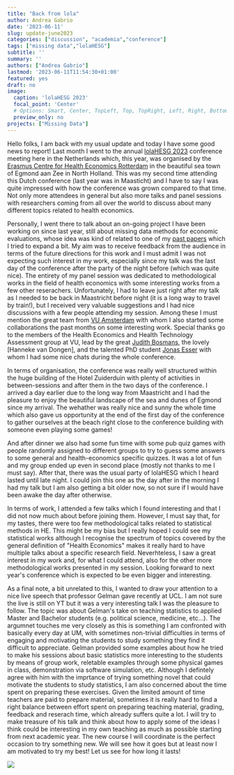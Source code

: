 ```yaml
---
title: "Back from lola"
author: Andrea Gabrio
date: '2023-06-11'
slug: update-june2023
categories: ["discussion", "academia","conference"]
tags: ["missing data","lolaHESG"]
subtitle: ''
summary: ''
authors: ["Andrea Gabrio"]
lastmod: '2023-06-11T11:54:30+01:00'
featured: yes
draft: no
image:
  caption: 'lolaHESG 2023'
  focal_point: 'Center'
  # Options: Smart, Center, TopLeft, Top, TopRight, Left, Right, BottomLeft, Bottom, BottomRight
  preview_only: no
projects: ["Missing Data"]
---
```


Hello folks, I am back with my usual update and today I have some good news to report! Last month I went to the annual [lolaHESG 2023](https://www.eur.nl/en/events/lolahesg-2023-05-25) conference meeting here in the Netherlands which, this year, was organised by the [Erasmus Centre for Health Economics Rotterdam](https://www.eur.nl/en/research/research-initiatives/escher/research#:~:text=The%20Erasmus%20Centre%20for%20Health,performance%20of%20health%20care%20systems.) in the beautiful sea town of Egmond aan Zee in North Holland. This was my second time attending this Dutch conference (last year was in Maasticht) and I have to say I was quite impressed with how the conference was grown compared to that time. Not only more attendees in general but also more talks and panel sessions with researchers coming from all over the world to discuss about many different topics related to health economics. 

Personally, I went there to talk about an on-going project I have been working on since last year, still about missing data methods for economic evaluations, whose idea was kind of related to one of my [past papers](https://onlinelibrary.wiley.com/doi/full/10.1002/hec.4510) which I tried to expand a bit. My aim was to receive feedback from the audience in terms of the future directions for this work and I must admit I was not expecting such interest in my work, especially since my talk was the last day of the conference after the party of the night before (which was quite nice). The entirety of my panel session was dedicated to methodological works in the field of health economics with some interesting works from a few other reserachers. Unfortunately, I had to leave just right after my talk as I needed to be back in Maastricht before night (it is a long way to travel by train!), but I received very valuable suggestions and I had nice discussions with a few people attending my session. Among these I must mention the great team from [VU Amsterdam](https://vu.nl/nl) with whom I also started some collaborations the past months on some interesting work. Special thanks go to the members of the Health Economics and Health Technology Assessment group at VU, lead by the great [Judith Bosmans](https://research.vu.nl/en/persons/judith-e-bosmans), the lovely [Hanneke van Dongen], and the talented PhD student [Jonas Esser](https://research.vu.nl/en/persons/jonas-esser) with whom I had some nice chats during the whole conference.

In terms of organisation, the conference was really well structured within the huge building of the Hotel Zuiderduin with plenty of activities in between-sessions and after them in the two days of the conference. I arrived a day earlier due to the long way from Maastricht and I had the pleasure to enjoy the beautiful landscape of the sea and dunes of Egmond since my arrival. The wehather was really nice and sunny the whole time which also gave us opportunity at the end of the first day of the conference to gather ourselves at the beach right close to the conference building with someone even playing some games!   

And after dinner we also had some fun time with some pub quiz games with people randomly assigned to different groups to try to guess some answers to some general and health-economics specific quizzes. It was a lot of fun and my group ended up even in second place (mostly not thanks to me I must say). After that, there was the usual party of lolaHESG which I heard lasted until late night. I could join this one as the day after in the morning I had my talk but I am also getting a bit older now, so not sure if I would have been awake the day after otherwise.

In terms of work, I attended a few talks which I found interesting and that I did not now much about before joining them. However, I must say that, for my tastes, there were too few methodological talks related to statistical methods in HE. This might be my bias but I really hoped I could see my statistical works although I recognise the spectrum of topics covered by the general definition of "Health Economics" makes it really hard to have multiple talks about a specific research field. Neverhteless, I saw a great interest in my work and, for what I could attend, also for the other more methodological works presented in my session. Looking forward to next year's conference which is expected to  be even bigger and interesting. 

As a final note, a bit unrelated to this, I wanted to draw your attention to a nice live speech that professor Gelman gave recently at UCL. I am not sure the live is still on YT but it was a very interesting talk I was the pleasure to follow. The topic was about Gelman's take on teaching statistics to applied Master and Bachelor students (e.g. political science, medicine, etc...). The argumnet touches me very closely as this is something I am confronted with basically every day at UM, with sometimes non-trivial difficulties in terms of engaging and motivating the students to study something they find it difficult to appreciate. Gelman provided some examples about how he tried to make his sessions about basic statistics more interesting to the students by means of group work, reletable examples through some physical games in class, demonstration via software simulation, etc. Although I defintely agree with him with the imprtance of trying something novel that could motivate the students to study statistics, I am also concerned about the time spent on preparing these exercises. Given the limited amount of time teachers are paid to prepare material, sometimes it is really hard to find a right balance between effort spent on preparing teaching material, grading, feedback and reserach time, which already suffers quite a lot. I will try to make treasure of his talk and think about how to apply some of the ideas I think could be interesting in my own teaching as much as possible starting from next academic year. The new course I will coordinate is the perfect occasion to try something new. We will see how it goes but at least now I am motivated to try my best! Let us see for how long it lasts!    


![](https://i.gifer.com/CA6S.gif)
